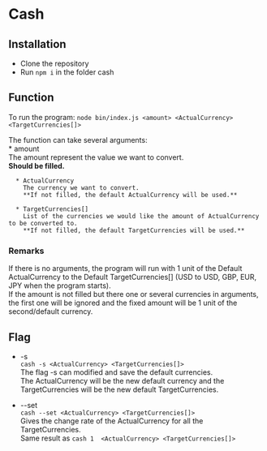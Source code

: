# Cash


## Installation

* Clone the repository
* Run `npm i` in the folder cash


## Function

To run the program:
`node bin/index.js <amount> <ActualCurrency> <TargetCurrencies[]>`      
  
The function can take several arguments:     
      * amount    
        The amount represent the value we want to convert.       
        **Should be filled.**

      * ActualCurrency   
        The currency we want to convert.     
        **If not filled, the default ActualCurrency will be used.**

      * TargetCurrencies[]        
        List of the currencies we would like the amount of ActualCurrency to be converted to.      
        **If not filled, the default TargetCurrencies will be used.**


 ### Remarks
 If there is no arguments, the program will run with 1 unit of the Default ActualCurrency to the Default TargetCurrencies[] (USD to USD,  GBP, EUR, JPY when the program starts).     
 If the amount is not filled but there one or several currencies in arguments, the first one will be ignored and the fixed amount will be 1 unit of the second/default currency.

## Flag

* -s      
  `cash -s <ActualCurrency> <TargetCurrencies[]>`   
  The flag -s can modified and save the default currencies.     
  The ActualCurrency will be the new default currency and the TargetCurrencies will be the new default TargetCurrencies.
  
 
* --set       
  `cash --set <ActualCurrency> <TargetCurrencies[]>`   
  Gives the change rate of the ActualCurrency for all the TargetCurrencies.    
  Same result as `cash 1  <ActualCurrency> <TargetCurrencies[]>`
